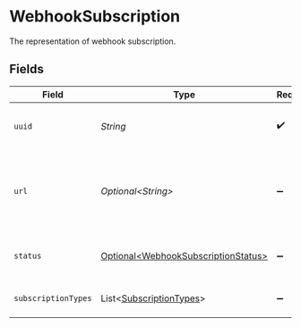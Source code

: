 # WebhookSubscription

The representation of webhook subscription.


## Fields

| Field                                                                                        | Type                                                                                         | Required                                                                                     | Description                                                                                  |
| -------------------------------------------------------------------------------------------- | -------------------------------------------------------------------------------------------- | -------------------------------------------------------------------------------------------- | -------------------------------------------------------------------------------------------- |
| `uuid`                                                                                       | *String*                                                                                     | :heavy_check_mark:                                                                           | The UUID of the webhook subscription.                                                        |
| `url`                                                                                        | *Optional\<String>*                                                                          | :heavy_minus_sign:                                                                           | The webhook subscriber URL. Updates will be POSTed to this URL.                              |
| `status`                                                                                     | [Optional\<WebhookSubscriptionStatus>](../../models/components/WebhookSubscriptionStatus.md) | :heavy_minus_sign:                                                                           | The status of the webhook subscription.                                                      |
| `subscriptionTypes`                                                                          | List\<[SubscriptionTypes](../../models/components/SubscriptionTypes.md)>                     | :heavy_minus_sign:                                                                           | Receive updates for these types.                                                             |